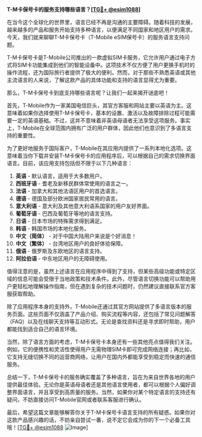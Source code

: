 **T-M卡保号卡的服务支持哪些语言？[[TG💪+ @esim1088](https://t.me/s/esim1088)]**

在当今这个全球化的世界里，语言已经不再是沟通的主要障碍。随着科技的发展，越来越多的产品和服务开始支持多种语言，以便满足不同国家和地区用户的需求。今天，我们就来聊聊T-M卡保号卡（T-Mobile eSIM保号卡）的服务语言支持问题。

T-M卡保号卡是T-Mobile公司推出的一款虚拟SIM卡服务，它允许用户通过电子方式将SIM卡功能集成到他们的智能设备中。这项技术不仅方便了用户更换手机时的操作流程，还为国际旅行者提供了极大的便利。然而，对于那些不熟悉英语或其他主流语言的人来说，了解这款产品的具体功能和支持的语言显得尤为重要。

那么，T-M卡保号卡到底支持哪些语言呢？让我们一起来揭开谜底吧！

首先，T-Mobile作为一家美国电信巨头，其官方客服和网站主要以英语为主。这意味着如果你选择使用T-M卡保号卡，基本的设置、激活以及故障排除过程可能需要一定的英语基础。不过，这并不意味着非英语母语者无法享受这项服务。事实上，T-Mobile在全球范围内拥有广泛的用户群体，因此他们也意识到了多语言支持的重要性。

为了更好地服务于国际客户，T-Mobile在其应用内提供了一系列本地化选项。这意味着当你下载并安装T-M卡保号卡的应用程序后，可以根据自己的需求切换界面语言。目前，该应用支持包括但不限于以下几种语言：

1. **英语** - 默认语言，适用于大多数用户。
2. **西班牙语** - 耆老及新移民群体常使用的语言之一。
3. **法语** - 加拿大和其他法语区用户的首选语言。
4. **德语** - 德国及部分欧洲国家居民常用的语言。
5. **意大利语** - 意大利及其他意大利语系国家的用户友好界面。
6. **葡萄牙语** - 巴西及葡萄牙等地的语言支持。
7. **日语** - 日本市场的特殊需求得到满足。
8. **韩语** - 韩国市场的本地化服务。
9. **中文（简体）** - 对于中国大陆用户来说是个好消息！
10. **中文（繁体）** - 台湾地区用户的良好体验保障。
11. **俄语** - 俄罗斯及东欧地区的语言支持。
12. **阿拉伯语** - 中东地区用户的无障碍使用。

值得注意的是，虽然上述语言在应用程序中得到了支持，但某些高级功能或特定区域的信息可能会受限于当地政策和技术条件。此外，尽管语言切换功能可以帮助用户更轻松地理解操作指南，但在遇到复杂的技术问题时，仍然建议直接联系官方客服获取帮助。

除了应用程序本身的支持外，T-Mobile还通过其官方网站提供了多语言版本的服务页面。这些页面不仅涵盖了产品介绍、购买流程等内容，还包括了常见问题解答（FAQ）以及在线聊天支持等互动形式。无论是查找资料还是寻求即时帮助，用户都能找到适合自己的语言环境。

当然，除了语言方面的考虑，T-M卡保号卡本身还有一些其他亮点值得我们关注。例如，它的便携性和灵活性使得用户无需物理SIM卡即可完成网络连接；再比如，它支持无缝切换不同的运营商网络，让用户在国内外都能享受到稳定而快速的通信服务。

总结一下，T-M卡保号卡的服务确实覆盖了多种语言，旨在为来自世界各地的用户提供最佳体验。无论你是英语母语者还是其他语言使用者，都可以根据个人偏好调整界面语言，并且享受到高质量的服务。当然，如果你对某个特定语言的支持还有疑问，不妨直接访问T-Mobile官网或者联系客服进行确认。

最后，希望这篇文章能够解答你关于T-M卡保号卡语言支持的所有疑惑。如果你对这款产品感兴趣的话，不妨亲自尝试一番，说不定它会成为你的下一个必备工具哦！[[TG💪+ @esim1088](https://t.me/s/esim1088) ![Image](https://i.postimg.cc/4NQfJmqS/Snipaste-2025-05-13-00-14-12.png)]